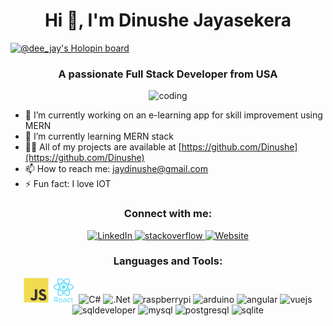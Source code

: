 <h1 align="center">Hi 👋, I'm Dinushe Jayasekera</h1>

[![@dee_jay's Holopin board](https://holopin.me/dee_jay)](https://holopin.io/@dee_jay)
<!---
Dinushe/Dinushe is a ✨ special ✨ repository because its `README.md` (this file) appears on your GitHub profile.
You can click the Preview link to take a look at your changes.
--->

<h3 align="center">A passionate Full Stack Developer from USA</h3>

<p align="center">
  <img src="https://media2.giphy.com/media/v1.Y2lkPTc5MGI3NjExNDI3NjRkN3AyaDd4b2oxbGoxaG9leXBuM25sYmFvaHJtOXB6YXJjZSZlcD12MV9pbnRlcm5hbF9naWZfYnlfaWQmY3Q9Zw/vi9q6kkhLiJVx3L8TO/giphy.gif" alt="coding" width="200"/>
</p>

- 🔭 I’m currently working on an e-learning app for skill improvement using MERN
- 🌱 I’m currently learning MERN stack
- 👨‍💻 All of my projects are available at [https://github.com/Dinushe](https://github.com/Dinushe)
- 📫 How to reach me: jaydinushe@gmail.com
- ⚡ Fun fact: I love IOT

<h3 align="center">Connect with me:</h3>
<p align="center">
  <a href="https://www.linkedin.com/in/dinushe-jayasekera-69b36b169/" target="_blank"><img src="https://img.shields.io/badge/LinkedIn-%230077B5.svg?&style=flat-square&logo=linkedin&logoColor=white" alt="LinkedIn">
  </a>
  <a href="https://stackoverflow.com/users/11364055/dinushe-jayasekera" target="_blank"><img src="https://cdn.jsdelivr.net/gh/devicons/devicon@latest/icons/stackoverflow/stackoverflow-original.svg" alt="stackoverflow" width="20" height="20"/>
  </a>
  <a href="http://www.dinushejayasekera.com/" target="_blank"><img src="https://img.shields.io/badge/Website-%23000000.svg?&style=flat-square&logo=firefox&logoColor=white" alt="Website"></a>
</p>

<h3 align="center">Languages and Tools:</h3>
<p align="center">
  <img src="https://raw.githubusercontent.com/devicons/devicon/master/icons/javascript/javascript-original.svg" alt="javascript" width="40" height="40"/>
  <img src="https://raw.githubusercontent.com/devicons/devicon/master/icons/react/react-original-wordmark.svg" alt="react" width="40" height="40"/>
  <img src="https://cdn.jsdelivr.net/gh/devicons/devicon@latest/icons/csharp/csharp-original.svg" alt="C#" width="40" height="40"/>
  <img src="https://cdn.jsdelivr.net/gh/devicons/devicon@latest/icons/dotnetcore/dotnetcore-original.svg" alt=".Net" width="40" height="40"/>
  <img src="https://cdn.jsdelivr.net/gh/devicons/devicon@latest/icons/raspberrypi/raspberrypi-original.svg" alt="raspberrypi" width="40" height="40"/>
  <img src="https://cdn.jsdelivr.net/gh/devicons/devicon@latest/icons/arduino/arduino-original-wordmark.svg" alt="arduino" width="40" height="40"/>
  <img src="https://cdn.jsdelivr.net/gh/devicons/devicon@latest/icons/angularjs/angularjs-original.svg" alt="angular" width="40" height="40"/>
  <img src="https://cdn.jsdelivr.net/gh/devicons/devicon@latest/icons/vuejs/vuejs-original.svg" alt="vuejs" width="40" height="40"/>
  <img src="https://cdn.jsdelivr.net/gh/devicons/devicon@latest/icons/sqldeveloper/sqldeveloper-original.svg" alt="sqldeveloper" width="40" height="40"/>
 <img src="https://cdn.jsdelivr.net/gh/devicons/devicon@latest/icons/mysql/mysql-original-wordmark.svg" alt="mysql" width="40" height="40"/>
  <img src="https://cdn.jsdelivr.net/gh/devicons/devicon@latest/icons/postgresql/postgresql-original-wordmark.svg" alt="postgresql" width="40" height="40"/>
  <img src="https://cdn.jsdelivr.net/gh/devicons/devicon@latest/icons/sqlite/sqlite-original-wordmark.svg" alt="sqlite" width="40" height="40"/>
                    
          
          
          
          
  
          
  <!-- Add more icons from https://github.com/devicons/devicon -->
</p>
